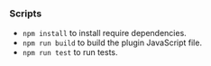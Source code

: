 ### Scripts

- `npm install` to install require dependencies.
- `npm run build` to build the plugin JavaScript file.
- `npm run test` to run tests.